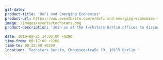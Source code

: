 ```yaml
---
git-date: 
product-title: 'DeFi and Emerging Economies'
product-url: https://www.eventbrite.com/e/defi-and-emerging-economies-tickets-68496716523
image: /images/events/techstars.png
product-description: 'Join us at the Techstars Berlin offices to discuss the impact of DeFi advances on financial access and emerging economies.
'  
date: 2019-08-21 14:00:00 +0200
time-from: 00:17:00 +0200
time-to: 00:22:00 +0200
location: 'Techstars Berlin, Chausseestraße 19, 10115 Berlin '
---
```

